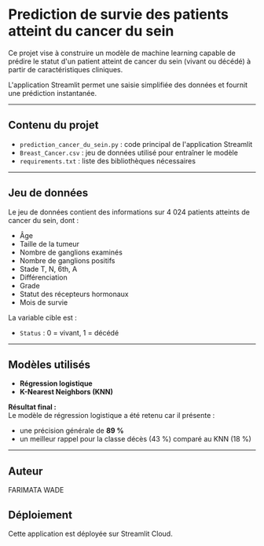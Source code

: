 #  Prediction de survie des patients atteint du cancer du sein 

Ce projet vise à construire un modèle de machine learning capable de prédire le statut d'un patient atteint de cancer du sein (vivant ou décédé) à partir de caractéristiques cliniques.  

L'application Streamlit permet une saisie simplifiée des données et fournit une prédiction instantanée.

---

## Contenu du projet

- `prediction_cancer_du_sein.py` : code principal de l'application Streamlit  
- `Breast_Cancer.csv` : jeu de données utilisé pour entraîner le modèle  
- `requirements.txt` : liste des bibliothèques nécessaires

---

## Jeu de données

Le jeu de données contient des informations sur 4 024 patients atteints de cancer du sein, dont :  

- Âge  
- Taille de la tumeur  
- Nombre de ganglions examinés  
- Nombre de ganglions positifs  
- Stade T, N, 6th, A  
- Différenciation  
- Grade  
- Statut des récepteurs hormonaux  
- Mois de survie  

La variable cible est :  

- `Status` : 0 = vivant, 1 = décédé  

---

## Modèles utilisés

- **Régression logistique**
- **K-Nearest Neighbors (KNN)**

 **Résultat final :**  
Le modèle de régression logistique a été retenu car il présente :  
- une précision générale de **89 %**  
- un meilleur rappel pour la classe décès (43 %) comparé au KNN (18 %)

---
## Auteur

FARIMATA WADE

## Déploiement

Cette application est déployée sur Streamlit Cloud.
